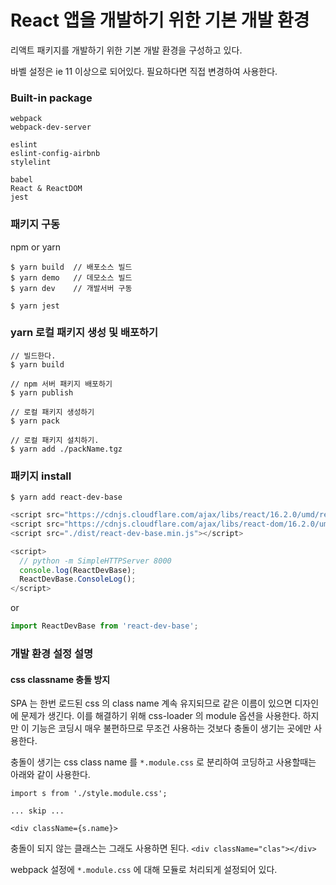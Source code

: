 # React 앱을 개발하기 위한 기본 개발 환경

리액트 패키지를 개발하기 위한 기본 개발 환경을 구성하고 있다.

바벨 설정은 ie 11 이상으로 되어있다. 필요하다면 직접 변경하여 사용한다.

### Built-in package

```
webpack
webpack-dev-server

eslint
eslint-config-airbnb
stylelint

babel
React & ReactDOM
jest
```

### 패키지 구동

npm or yarn

```
$ yarn build  // 배포소스 빌드
$ yarn demo   // 데모소스 빌드
$ yarn dev    // 개발서버 구동

$ yarn jest
```

### yarn 로컬 패키지 생성 및 배포하기

```
// 빌드한다.
$ yarn build

// npm 서버 패키지 배포하기
$ yarn publish

// 로컬 패키지 생성하기
$ yarn pack

// 로컬 패키지 설치하기.
$ yarn add ./packName.tgz
```

### 패키지 install

```
$ yarn add react-dev-base
```

```js
<script src="https://cdnjs.cloudflare.com/ajax/libs/react/16.2.0/umd/react.production.min.js"></script>
<script src="https://cdnjs.cloudflare.com/ajax/libs/react-dom/16.2.0/umd/react-dom.production.min.js"></script>
<script src="./dist/react-dev-base.min.js"></script>

<script>
  // python -m SimpleHTTPServer 8000
  console.log(ReactDevBase);
  ReactDevBase.ConsoleLog();
</script>
```

or

```js
import ReactDevBase from 'react-dev-base';
```

### 개발 환경 설정 설명

#### css classname 충돌 방지

SPA 는 한번 로드된 css 의 class name 계속 유지되므로 같은 이름이 있으면 디자인에 문제가 생긴다. 이를 해결하기 위해 css-loader 의 module 옵션을 사용한다.
하지만 이 기능은 코딩시 매우 불편하므로 무조건 사용하는 것보다 충돌이 생기는 곳에만 사용한다.

충돌이 생기는 css class name 를 `*.module.css` 로 분리하여 코딩하고 사용할때는 아래와 같이 사용한다.

```
import s from './style.module.css';

... skip ...

<div className={s.name}>
```

충돌이 되지 않는 클래스는 그래도 사용하면 된다. `<div className="clas"></div>`

webpack 설정에 `*.module.css` 에 대해 모듈로 처리되게 설정되어 있다.
